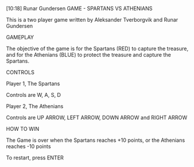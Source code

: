 [10:18] Runar Gundersen
GAME - SPARTANS VS ATHENIANS
 
This is a two player game written by Aleksander Tverborgvik and Runar Gundersen
 
GAMEPLAY
 
The objective of the game is for the Spartans (RED) to capture the treasure, and for the Athenians (BLUE) to protect the treasure and capture the Spartans.
 
CONTROLS
 
Player 1, The Spartans

Controls are W, A, S, D
 
Player 2, The Athenians

Controls are UP ARROW, LEFT ARROW, DOWN ARROW and RIGHT ARROW
 
HOW TO WIN
 
The Game is over when the Spartans reaches +10 points, or the Athenians reaches -10 points

To restart, press ENTER
